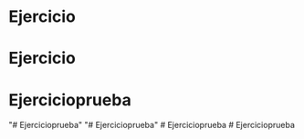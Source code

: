 # Ejercicio
# Ejercicio
# Ejercicioprueba
"# Ejercicioprueba" 
"# Ejercicioprueba" 
#   E j e r c i c i o p r u e b a  
 #   E j e r c i c i o p r u e b a  
 